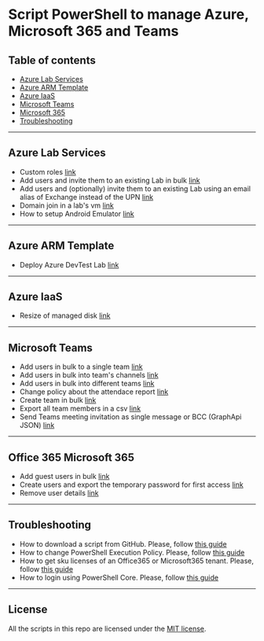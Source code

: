 # Script PowerShell to manage Azure, Microsoft 365 and Teams

## Table of contents

* [Azure Lab Services](https://github.com/AngelusGi/PowerShell#Azure-Lab-Services)
* [Azure ARM Template](https://github.com/AngelusGi/PowerShell#Azure-ARM-Template)
* [Azure IaaS](https://github.com/AngelusGi/PowerShell#Azure-IaaS)
* [Microsoft Teams](https://github.com/AngelusGi/PowerShell#Microsoft-Teams)
* [Microsoft 365](https://github.com/AngelusGi/PowerShell#Office-365-Microsoft-365)
* [Troubleshooting](https://github.com/AngelusGi/PowerShell#Troubleshooting)

---

## Azure Lab Services

* Custom roles
 [link](https://github.com/AngelusGi/PowerShell/tree/master/Azure/Lab%20Services/Custom%20Permission)
* Add users and invite them to an existing Lab in bulk
 [link](https://github.com/AngelusGi/PowerShell/tree/master/Azure/Lab%20Services/Add%20students%20and%20send%20invitation)
* Add users and (optionally) invite them to an existing Lab using an email alias of Exchange instead of the UPN
 [link](https://github.com/AngelusGi/PowerShell/blob/master/Azure/Lab%20Services/Add%20students%20by%20alias/)
* Domain join in a lab's vm
 [link](https://github.com/AngelusGi/azure-devtestlab-activedirectoryjoin)
* How to setup Android Emulator
 [link](https://github.com/AngelusGi/PowerShell/tree/master/Azure/Lab%20Services/Setup%20Android%20Emulator)

---

## Azure ARM Template

* Deploy Azure DevTest Lab
 [link](https://github.com/AngelusGi/PowerShell/tree/master/Azure/ARM%20-%20Azure%20Resource%20Manager%20Template/DevTest%20Lab)

---

## Azure IaaS

* Resize of managed disk
 [link](https://github.com/AngelusGi/PowerShell/tree/master/Azure/VM%20IaaS/Managed%20Disk%20Resize)

---

## Microsoft Teams

* Add users in bulk to a single team
 [link](https://github.com/AngelusGi/PowerShell/tree/master/Office365/Teams/Add%20users%20to%20a%20single%20team)
* Add users in bulk into team's channels
 [link](https://github.com/AngelusGi/PowerShell/tree/master/Office365/Teams/Add%20users%20to%20private%20channels%20in%20bulk)
* Add users in bulk into different teams
 [link](https://github.com/AngelusGi/PowerShell/tree/master/Office365/Teams/Add%20users%20to%20teams%20in%20bulk)
* Change policy about the attendace report
 [link](https://github.com/AngelusGi/PowerShell/tree/master/Office365/Teams/Attendance%20Report)
* Create team in bulk
 [link](https://github.com/AngelusGi/PowerShell/tree/master/Office365/Teams/Create%20team%20in%20bulk)
* Export all team members in a csv
 [link](https://github.com/AngelusGi/PowerShell/tree/master/Office365/Teams/Get%20team%20members%20as%20CSV)
* Send Teams meeting invitation as single message or BCC (GraphApi JSON)
 [link](https://github.com/AngelusGi/PowerShell/tree/master/Office365/Teams/Invite%20users%20as%20single%20message%20or%20BCC)

---

## Office 365 Microsoft 365

* Add guest users in bulk
 [link](https://github.com/AngelusGi/PowerShell/tree/master/Office365/User%20Creation/Add%20guest%20users%20from%20CSV)
* Create users and export the temporary password for first access
 [link](https://github.com/AngelusGi/PowerShell/tree/master/Office365/User%20Creation/Create%20users%20and%20export%20password)
* Remove user details
 [link](https://github.com/AngelusGi/PowerShell/tree/master/Office365/User%20Management/Remove%20user%20details)

---

## Troubleshooting

* How to download a script from GitHub.
 Please, follow [this guide](https://github.com/AngelusGi/PowerShell/tree/master/Others/How%20to%20download%20single%20file%20from%20GitHub)
* How to change PowerShell Execution Policy.
 Please, follow [this guide](https://github.com/AngelusGi/PowerShell/tree/master/Others/Resolve%20errors%20about%20Execution%20Policy)
* How to get sku licenses of an Office365 or Microsoft365 tenant.
 Please, follow [this guide](https://github.com/AngelusGi/PowerShell/tree/master/Others/How%20to%20get%20sku%20licenses)
* How to login using PowerShell Core.
 Please, follow [this guide](https://github.com/AngelusGi/PowerShell/tree/master/Others/How%20to%20login%20using%20PowerShell%20Core)

---

## License

All the scripts in this repo are licensed under the [MIT license](https://github.com/AngelusGi/PowerShell/blob/master/LICENSE).
